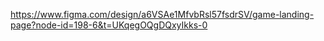 https://www.figma.com/design/a6VSAe1MfvbRsl57fsdrSV/game-landing-page?node-id=198-6&t=UKqegOQgDQxyIkks-0
